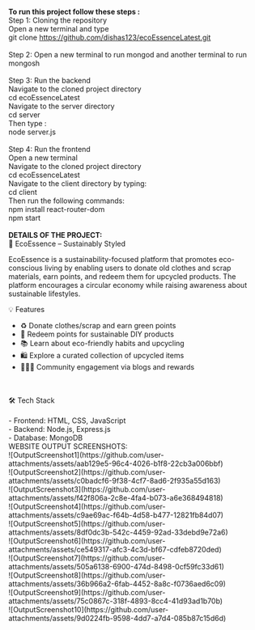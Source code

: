 <b>To run this project follow these steps : </b> <br>
Step 1: Cloning the repository <br>
Open a new terminal and type <br>
git clone https://github.com/dishas123/ecoEssenceLatest.git <br>
<br>
Step 2: Open a new terminal to run mongod and another terminal to run mongosh <br>
<br>
Step 3: Run the backend <br>
Navigate to the cloned project directory <br>
cd ecoEssenceLatest <br>
Navigate to the server directory <br>
cd server <br>
Then type : <br>
node server.js <br>
<br>
Step 4: Run the frontend <br>
Open a new terminal <br>
Navigate to the cloned project directory <br>
cd ecoEssenceLatest <br>
Navigate to the client directory by typing: <br>
cd client <br>
Then run the following commands: <br>
npm install react-router-dom <br>
npm start
<br>
<br>
<b>DETAILS OF THE PROJECT:</b> <br>
🌿 EcoEssence – Sustainably Styled <br>

EcoEssence is a sustainability-focused platform that promotes eco-conscious living by enabling users to donate old clothes and scrap materials, earn points, and redeem them for upcycled products. The platform encourages a circular economy while raising awareness about sustainable lifestyles.<br>

💡 Features <br>

- ♻️ Donate clothes/scrap and earn green points  <br>
- 🎁 Redeem points for sustainable DIY products  <br>
- 📚 Learn about eco-friendly habits and upcycling  <br>
- 🛍️ Explore a curated collection of upcycled items  <br>
- 🧑‍🤝‍🧑 Community engagement via blogs and rewards  <br>
<br>
<br>
🛠 Tech Stack<br>
<br>
- Frontend: HTML, CSS, JavaScript  <br>
- Backend: Node.js, Express.js  <br>
- Database: MongoDB
<br>
WEBSITE OUTPUT SCREENSHOTS:<br>
![OutputScreenshot1](https://github.com/user-attachments/assets/aab129e5-96c4-4026-b1f8-22cb3a006bbf) <br>
![OutputScreenshot2](https://github.com/user-attachments/assets/c0badcf6-9f38-4cf7-8ad6-2f935a55d163) <br>
![OutputScreenshot3](https://github.com/user-attachments/assets/f42f806a-2c8e-4fa4-b073-a6e368494818) <br>
![OutputScreenshot4](https://github.com/user-attachments/assets/c9ae69ac-f64b-4d58-b477-12821fb84d07) <br>
![OutputScreenshot5](https://github.com/user-attachments/assets/8df0dc3b-542c-4459-92ad-33debd9e72a6) <br>
![OutputScreenshot6](https://github.com/user-attachments/assets/ce549317-afc3-4c3d-bf67-cdfeb8720ded) <br>
![OutputScreenshot7](https://github.com/user-attachments/assets/505a6138-6900-474d-8498-0cf59fc33d61) <br>
![OutputScreenshot8](https://github.com/user-attachments/assets/36b966a2-6fab-4452-8a8c-f0736aed6c09) <br>
![OutputScreenshot9](https://github.com/user-attachments/assets/75c0867c-318f-4893-8cc4-41d93ad1b70b) <br>
![OutputScreenshot10](https://github.com/user-attachments/assets/9d0224fb-9598-4dd7-a7d4-085b87c15d6d)



